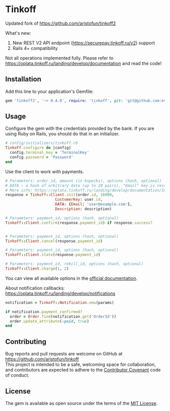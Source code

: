 # Tinkoff

Updated fork of https://github.com/aristofun/tinkoff2

What's new: 
1. New REST V2 API endpoint (https://securepay.tinkoff.ru/v2) support
2. Rails 4+ compatibility

Not all operations implemented fully. Please refer to https://oplata.tinkoff.ru/landing/develop/documentation and read the code!

## Installation

Add this line to your application's Gemfile:

```ruby
gem 'tinkoff2', '~> 0.4.0', require: 'tinkoff', git: 'git@github.com:evgenyantipin/tinkoff2.git'
```


## Usage

Configure the gem with the credentials provided by the bank. If you are using Ruby on Rails, you should do that in an initializer.

```ruby
# config/initializers/tinkoff.rb
Tinkoff.configure do |config|
  config.terminal_key = 'TerminalKey'
  config.password = 'Password'
end
```

Use the client to work with payments.

```ruby
# Parameters: order_id, amount (in kopecks), options (hash, optional)
# DATA — a hash of arbitrary data (up to 20 pairs), "Email" key is recommended
# More info: https://oplata.tinkoff.ru/landing/develop/documentation/Init
response = Tinkoff::Client.init(order.id, 16900, 
                      CustomerKey: user.id,
                      DATA: {Email: 'user@example.com'},
                      Description: description)

# Parameters: payment_id, options (hash, optional)
Tinkoff::Client.confirm(response.payment_id) if response.success?


# Parameters: payment_id, options (hash, optional)
Tinkoff::Client.cancel(response.payment_id)

# Parameters: payment_id, options (hash, optional)
Tinkoff::Client.state(response.payment_id)

# Parameters: payment_id, rebill_id, options (hash, optional)
Tinkoff::Client.charge(1, 2)
```

You can view all available options in the [official documentation](https://oplata.tinkoff.ru/landing/develop/documentation).

About notification callbacks: https://oplata.tinkoff.ru/landing/develop/notifications

```ruby
notification = Tinkoff::Notification.new(params)

if notification.payment_confirmed?
  order = Order.find(notification.get('OrderId')) 
  order.update_attribute(:paid, true)
end
```


## Contributing

Bug reports and pull requests are welcome on GitHub at https://github.com/aristofun/tinkoff  
This project is intended to be a safe, welcoming space for collaboration, and contributors are expected to adhere to the [Contributor Covenant](http://contributor-covenant.org) code of conduct.

## License

The gem is available as open source under the terms of the [MIT License](http://opensource.org/licenses/MIT).
